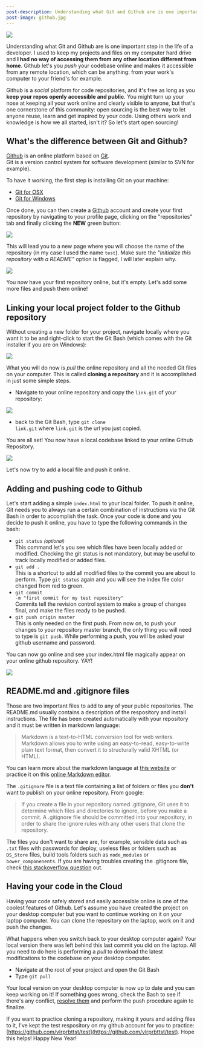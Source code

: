 ```yaml
---
post-description: Understanding what Git and Github are is one important step in the life of a developer. Let's start open sourcing!
post-image: github.jpg
---
```


<img src="/images/blog/github.jpg" class="cover">

Understanding what Git and Github are is one important step in the life of a developer. I used to keep my projects and files on my computer hard drive and **I had no way
of accessing them from any other location different from home**. Github let's you *push* your codebase online and makes it accessible from any remote location, which can be anything: from your work's computer to your friend's for example.

Github is a *social* platform for code repositories, and it's free as long as you **keep your repos openly accessible and public**. You might turn up your nose at keeping all your work online and clearly visible to anyone, but that's one cornerstone of this community: open sourcing is the best way to let anyone reuse, learn and get inspired by your code. Using others work and knowledge is how we all started, isn't it? So let's start open sourcing!

<!--more-->

## What's the difference between Git and Github?

[Github](http://github.com) is an online platform based on [Git](https://git-scm.com/).<br>
Git is a version control system for software development (similar to SVN for example).

To have it working, the first step is installing Git on your machine:

* [Git for OSX](http://code.google.com/p/git-osx-installer/downloads/list?can=3)
* [Git for Windows](http://msysgit.github.io/)

Once done, you can then create a [Github](http://github.com) account and create your first repository by navigating to your profile page, clicking on the "repositories" tab and finally clicking the **NEW** green button:

<img src="/images/blog/github2.png">

This will lead you to a new page where you will choose the name of the repository (in my case I used the name <code>test</code>). Make sure the _"Initialize this repository with a README"_ option is flagged, I will later explain why.

<img src="/images/blog/github3.png">

You now have your first repository online, but it's empty. Let's add some more files and push them online!

## Linking your local project folder to the Github repository

Without creating a new folder for your project, navigate locally where you want it to be and right-click to start the Git Bash (which comes with the Git installer if you are on Windows):

<img src="/images/blog/github4.png">

What you will do now is *pull* the online repository and all the needed Git files on your computer. This is called **cloning a repository** and it is accomplished
in just some simple steps.

- Navigate to your online repository and copy the <code>link.git</code> of your repository:
<img src="/images/blog/github5.png">

- back to the Git Bash, type <code class="language-git">git clone link.git</code> where <code>link.git</code> is the url you just copied.

You are all set! You now have a local codebase linked to your online Github Repository.

<img src="/images/blog/github6.png">

Let's now try to add a local file and push it online.

## Adding and pushing code to Github

Let's start adding a simple <code>index.html</code> to your local folder. To push it online, Git needs you to always run a certain combination of instructions via the Git Bash in order
to accomplish the task. Once your code is done and you decide to push it online, you have to type the following commands in the bash:

- <code class="language-git">git status</code> <i style="font-size:12px">(optional)</i>
<br> This command let's you see which files have been locally added or modified. Checking the git status is not mandatory, but may be useful to track locally modified or added files.
- <code class="language-git">git add .</code><br>
This is a shortcut to add all modified files to the commit you are about to perform. Type <code class="language-git">git status</code> again and you will see the index file color changed from red to green.
- <code class="language-git" style="word-wrap: break-word;">git commit -m "first commit for my test repository"</code><br>
Commits tell the revision control system to make a group of changes final, and make the files ready to be pushed.
- <code class="language-git">git push origin master</code><br>
This is only needed on the first push. From now on, to push your changes to your repository master branch,
the only thing you will need to type is <code class="language-git">git push</code>. While performing a push, you will be asked your github username and password.

You can now go online and see your index.html file magically appear on your online github repository. YAY!

<img src="/images/blog/github7.png">

## README.md and .gitignore files

Those are two important files to add to any of your public repositories. The README.md usually contains a description of the respository and install instructions. The file has been created automatically with your repository and it must be written in markdown language:  

> Markdown is a text-to-HTML conversion tool for web writers. Markdown allows you to write using an easy-to-read, easy-to-write plain text format, then convert it to structurally valid XHTML (or HTML).

You can learn more about the markdown language at [this website](https://daringfireball.net/projects/markdown/) or practice it on this [online Markdown editor](http://dillinger.io/).

The <code>.gitignore</code> file is a text file containing a list of folders or files you **don't** want to publish on your online repository. From google:

> If you create a file in your repository named .gitignore, Git uses it to determine which files and directories to ignore, before you make a commit. A .gitignore file should be committed into your repository, in order to share the ignore rules with any other users that clone the repository.

The files you don't want to share are, for example, sensible data such as <code>.txt</code> files with passwords for deploy, useless files or folders such as `DS_Store` files, build tools folders such as `node_modules` or `bower_componenents`. If you are having troubles creating the .gitignore file, check [this stackoverflow question](http://stackoverflow.com/questions/10744305/how-to-create-gitignore-file) out.

## Having your code in the Cloud

Having your code safely stored and easily accessible online is one of the coolest features of Github. Let's assume you have created the project on your desktop computer but you want to continue working on it on your laptop computer. You can clone the repository on the laptop, work on it and push the changes.

What happens when you switch back to your desktop computer again? Your local version there was left behind this last commit you did on the laptop. All you need to do here is performing a *pull* to download the latest modifications to the codebase on your desktop computer.

- Navigate at the root of your project and open the Git Bash
- Type <code class="language-git">git pull</code>

Your local version on your desktop computer is now up to date and you can keep working on it! If something goes wrong, check the Bash to see if there's any conflict, [resolve them](https://help.github.com/articles/resolving-a-merge-conflict-from-the-command-line/) and perform the push procedure again to finalize.

If you want to practice cloning a repository, making it yours and adding files to it, I've kept the test respository on my github account for you to practice: [https://github.com/vlrprbttst/test](https://github.com/vlrprbttst/test). Hope this helps! Happy New Year!
